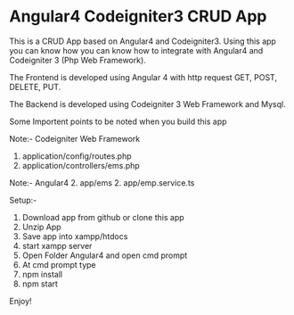 # Angular4 Codeigniter3 CRUD App
This is a CRUD App based on Angular4 and Codeigniter3. Using this app you can know how you can know how to integrate with Angular4 and Codeigniter 3 (Php Web Framework).

The Frontend is developed using Angular 4 with http request GET, POST, DELETE, PUT.

 The Backend is developed using Codeigniter 3 Web Framework and Mysql.

Some Importent points to be noted when you build this app

Note:- Codeigniter Web Framework
1. application/config/routes.php
2. application/controllers/ems.php

Note:- Angular4
2. app/ems
2. app/emp.service.ts

Setup:-
1. Download app from github or clone this app
2. Unzip App
3. Save app into xampp/htdocs
4. start xampp server
5. Open Folder Angular4 and open cmd prompt
6. At cmd prompt type
7. npm install
8. npm start


Enjoy!




